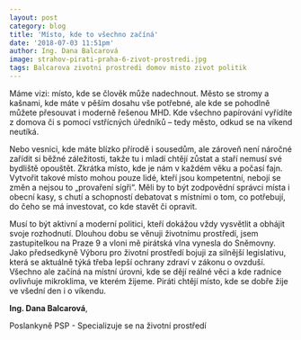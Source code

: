 ```yaml
---
layout: post
category: blog
title: 'Místo, kde to všechno začíná'
date: '2018-07-03 11:51pm'
author: Ing. Dana Balcarová
image: strahov-pirati-praha-6-zivot-prostredi.jpg
tags: Balcarova zivotni prostredi domov misto zivot politik
---
```

Máme vizi: místo, kde se člověk může nadechnout. Město se stromy a kašnami, kde máte v pěším dosahu vše potřebné, ale kde se pohodlně můžete přesouvat i moderně řešenou MHD. Kde všechno papírování vyřídíte z domova či s pomocí vstřícných úředníků – tedy město, odkud se na víkend neutíká. 

Nebo vesnici, kde máte blízko přírodě i sousedům, ale zároveň není náročné zařídit si běžné záležitosti, takže tu i mladí chtějí zůstat a staří nemusí své bydliště opouštět. Zkrátka místo, kde je nám v každém věku a počasí fajn. Vytvořit takové místo mohou pouze lidé, kteří jsou kompetentní, nebojí se změn a nejsou to „provaření sígři“. Měli by to být zodpovědní správci místa i obecní kasy, s chutí a schopností debatovat s místními o tom, co potřebují, do čeho se má investovat, co kde stavět či opravit. 

Musí to být aktivní a moderní politici, kteří dokážou vždy vysvětlit a obhájit svoje rozhodnutí. Dlouhou dobu se věnuji životnímu prostředí, jsem zastupitelkou na Praze 9 a vloni mě pirátská vlna vynesla do Sněmovny. Jako předsedkyně Výboru pro životní prostředí bojuji za silnější legislativu, která se aktuálně týká třeba lepší ochrany zdraví v zákonu o ovzduší. Všechno ale začíná na místní úrovni, kde se dějí reálné věci a kde radnice ovlivňuje mikroklima, ve kterém žijeme. Piráti chtějí místo, kde se dobře žije ve všední den i o víkendu.

**Ing. Dana Balcarová**,

Poslankyně PSP - Specializuje se na životní prostředí

